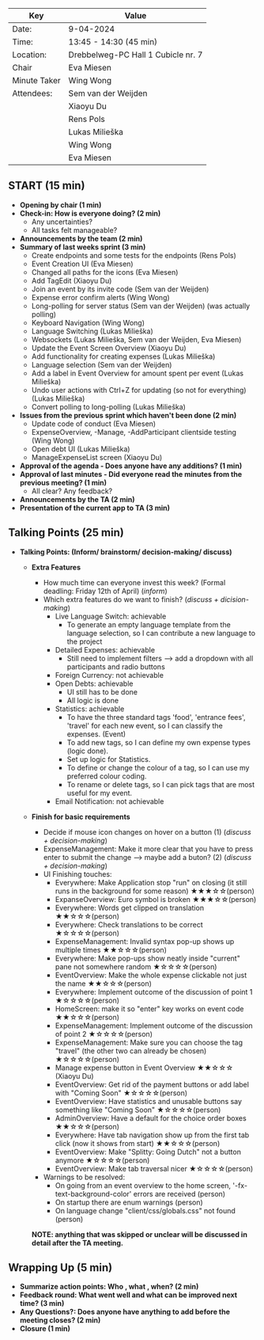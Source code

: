 | Key | Value |
| --- | --- |
| Date: | 9-04-2024 |
| Time: | 13:45 - 14:30 (45 min) |
| Location: | Drebbelweg-PC Hall 1 Cubicle nr. 7|
| Chair | Eva Miesen |
| Minute Taker | Wing Wong |
| Attendees: | Sem van der Weijden |
|            | Xiaoyu Du |
|            | Rens Pols |
|            | Lukas Milieška |
|            | Wing Wong |
|            | Eva Miesen |

## START (15 min)
- **Opening by chair (1 min)**
- **Check-in: How is everyone doing? (2 min)**
    - Any uncertainties?
    - All tasks felt manageable?
- **Announcements by the team (2 min)**
- **Summary of last weeks sprint (3 min)**
    - Create endpoints and some tests for the endpoints (Rens Pols)
    - Event Creation UI (Eva Miesen)
    - Changed all paths for the icons (Eva Miesen)
    - Add TagEdit (Xiaoyu Du)
    - Join an event by its invite code (Sem van der Weijden)
    - Expense error confirm alerts (Wing Wong)
    - Long-polling for server status (Sem van der Weijden) (was actually polling)
    - Keyboard Navigation (Wing Wong)
    - Language Switching (Lukas Milieška)
    - Websockets (Lukas Milieška, Sem van der Weijden, Eva Miesen)
    - Update the Event Screen Overview (Xiaoyu Du)
    - Add functionality for creating expenses (Lukas Milieška)
    - Language selection (Sem van der Weijden)
    - Add a label in Event Overview for amount spent per event (Lukas Milieška)
    - Undo user actions with Ctrl+Z for updating (so not for everything) (Lukas Milieška)
    - Convert polling to long-polling (Lukas Milieška)
- **Issues from the previous sprint which haven't been done (2 min)**
    - Update code of conduct (Eva Miesen)
    - ExpenseOverview, -Manage, -AddParticipant clientside testing (Wing Wong)
    - Open debt UI (Lukas Milieška)
    - ManageExpenseList screen (Xiaoyu Du)
- **Approval of the agenda - Does anyone have any additions? (1 min)**
- **Approval of last minutes - Did everyone read the minutes from the previous meeting? (1 min)**
    - All clear? Any feedback?
- **Announcements by the TA (2 min)**
- **Presentation of the current app to TA (3 min)**

## Talking Points (25 min)
- **Talking Points: (Inform/ brainstorm/ decision-making/ discuss)**
    - **Extra Features**
        - How much time can everyone invest this week? (Formal deadling: Friday 12th of April) (_inform_)
        - Which extra features do we want to finish? (_discuss + dicision-making_)
            - Live Language Switch: achievable
                - To generate an empty language template from the language selection, so I can contribute a new language to the project
            - Detailed Expenses: achievable
                - Still need to implement filters --> add a dropdown with all participants and radio buttons
            - Foreign Currency: not achievable
            - Open Debts: achievable
                - UI still has to be done
                - All logic is done
            - Statistics: achievable
                - To have the three standard tags 'food', 'entrance fees', 'travel' for each new event, so I can classify the expenses. (Event)
                - To add new tags, so I can define my own expense types (logic done).
                - Set up logic for Statistics.
                - To define or change the colour of a tag, so I can use my preferred colour coding.
                - To rename or delete tags, so I can pick tags that are most useful for my event.
            - Email Notification: not achievable
    - **Finish for basic requirements**
        - Decide if mouse icon changes on hover on a button (1) (_discuss + decision-making_)
        - ExpenseManagement: Make it more clear that you have to press enter to submit the change --> maybe add a buton? (2) (_discuss + decision-making_)
        - UI Finishing touches:
            - Everywhere: Make Application stop "run" on closing (it still runs in the background for some reason) ★★★☆☆(person)
            - ExpanseOverview: Euro symbol is broken ★★★☆☆(person)
            - Everywhere: Words get clipped on translation ★★☆☆☆(person)
            - Everywhere: Check translations to be correct ★☆☆☆☆(person)
            - ExpenseManagement: Invalid syntax pop-up shows up multiple times ★★☆☆☆(person)
            - Everywhere: Make pop-ups show neatly inside "current" pane not somewhere random ★☆☆☆☆(person)
            - EventOverview: Make the whole expense clickable not just the name ★★☆☆☆(person)
            - Everywhere: Implement outcome of the discussion of point 1 ★☆☆☆☆(person)
            - HomeScreen: make it so "enter" key works on event code ★★☆☆☆(person)
            - ExpenseManagement: Implement outcome of the discussion of point 2 ★☆☆☆☆(person)
            - ExpenseManagement: Make sure you can choose the tag "travel" (the other two can already be chosen) ★☆☆☆☆(person)
            - Manage expense button in Event Overview ★★☆☆☆ (Xiaoyu Du)
            - EventOverview: Get rid of the payment buttons or add label with "Coming Soon" ★☆☆☆☆(person)
            - EventOverview: Have statistics and unusable buttons say something like "Coming Soon" ★☆☆☆☆(person)
            - AdminOverview: Have a default for the choice order boxes ★★☆☆☆(person)
            - Everywhere: Have tab navigation show up from the first tab click (now it shows from start) ★★☆☆☆(person)
            - EventOverview: Make "Splitty: Going Dutch" not a button anymore ★☆☆☆☆(person)
            - EventOverview: Make tab traversal nicer ★☆☆☆☆(person)
        - Warnings to be resolved:
            - On going from an event overview to the home screen, '-fx-text-background-color' errors are received (person)
            - On startup there are enum warnings (person)
            - On language change "client/css/globals.css" not found (person)

        **NOTE: anything that was skipped or unclear will be discussed in detail after the TA meeting.**

## Wrapping Up (5 min)
- **Summarize action points: Who , what , when? (2 min)**
- **Feedback round: What went well and what can be improved next time? (3 min)**
- **Any Questions?: Does anyone have anything to add before the meeting closes? (2 min)**
- **Closure (1 min)**
